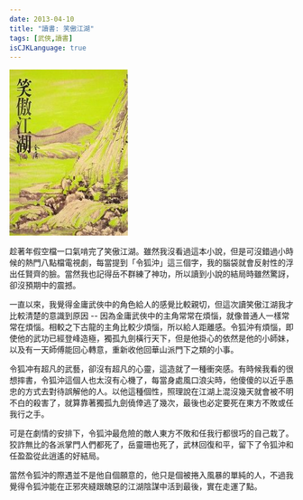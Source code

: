 ```yaml
---
date: 2013-04-10
title: "讀書: 笑傲江湖"
tags: [武俠,讀書]
isCJKLanguage: true
---
```


![笑傲江湖](/img/book/laughing-wind.jpg#left)

趁著年假空檔一口氣啃完了笑傲江湖。雖然我沒看過這本小說，但是可沒錯過小時候的熱門八點檔電視劇，每當提到「令狐沖」這三個字，我的腦袋就會反射性的浮出任賢齊的臉。當然我也記得岳不群練了神功，所以讀到小說的結局時雖然驚訝，卻沒預期中的震撼。

一直以來，我覺得金庸武俠中的角色給人的感覺比較親切，但這次讀笑傲江湖我才比較清楚的意識到原因 -- 因為金庸武俠中的主角常常在煩惱，就像普通人一樣常常在煩惱。相較之下古龍的主角比較少煩惱，所以給人距離感。令狐沖有煩惱，即使他的武功已經登峰造極，獨孤九劍橫行天下，但是他掛心的依然是他的小師妹，以及有一天師傅能回心轉意，重新收他回華山派門下之類的小事。

令狐冲有超凡的武藝，卻沒有超凡的心靈，這造就了一種衝突感。有時候我看的很想摔書，令狐沖這個人也太沒有心機了，每當身處風口浪尖時，他傻傻的以近乎愚忠的方式去對待誤解他的人。以他這種個性，照理說在江湖上混沒幾天就會被不明不白的殺害了，就算靠著獨孤九劍僥倖逃了幾次，最後也必定要死在東方不敗或任我行之手。

可是在劇情的安排下，令狐沖最危險的敵人東方不敗和任我行都很巧的自己栽了。狡詐無比的各派掌門人們都死了，岳靈珊也死了，武林回復和平，留下了令狐沖和任盈盈從此逍遙的好結局。

當然令狐沖的際遇並不是他自個願意的，他只是個被捲入風暴的單純的人，不過我覺得令狐沖能在正邪夾縫跟醜惡的江湖陰謀中活到最後，實在走運了點。

